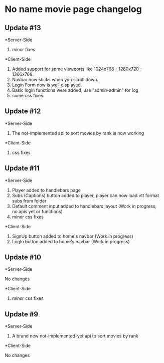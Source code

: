 # No name movie page changelog

## Update #13

*Server-Side

1. minor fixes

*Client-Side

1. Added support for some viewports like 1024x768 - 1280x720 - 1366x768.
2. Navbar now sticks when you scroll down.
3. Login Form now is well displayed.
4. Basic login functions were added, use "admin-admin" for log
5. some css fixes

## Update #12

*Server-Side

1. The not-implemented api to sort movies by rank is now working

*Client-Side

1. css fixes

## Update #11

*Server-Side

1. Player added to handlebars page
2. Subs (Captions) button added to player, player can now load vtt format subs from folder
3. Default comment input added to handlebars layout (Work in progress, no apis yet or functions)
4. minor css fixes

*Client-Side

1. SignUp button added to home's navbar (Work in progress)
2. LogIn button added to home's navbar (Work in progress)

## Update #10

*Server-Side

No changes

*Client-Side

1. minor css fixes

## Update #9

*Server-Side

1. A brand new not-implemented-yet api to sort movies by rank

*Client-Side

No changes
